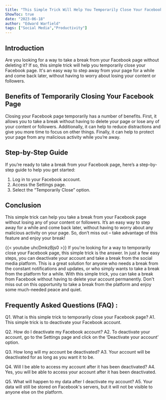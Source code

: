 ```yaml
---
title: "This Simple Trick Will Help You Temporarily Close Your Facebook Page - Don't Miss Out!"
ShowToc: true 
date: "2023-06-18"
author: "Edward Warfield" 
tags: ["Social Media","Productivity"]
---
```

## Introduction

Are you looking for a way to take a break from your Facebook page without deleting it? If so, this simple trick will help you temporarily close your Facebook page. It's an easy way to step away from your page for a while and come back later, without having to worry about losing your content or followers.

## Benefits of Temporarily Closing Your Facebook Page

Closing your Facebook page temporarily has a number of benefits. First, it allows you to take a break without having to delete your page or lose any of your content or followers. Additionally, it can help to reduce distractions and give you more time to focus on other things. Finally, it can help to protect your page from any malicious activity while you’re away.

## Step-by-Step Guide

If you’re ready to take a break from your Facebook page, here’s a step-by-step guide to help you get started:

1. Log in to your Facebook account.
2. Access the Settings page.
3. Select the “Temporarily Close” option.

## Conclusion

This simple trick can help you take a break from your Facebook page without losing any of your content or followers. It’s an easy way to step away for a while and come back later, without having to worry about any malicious activity on your page. So, don’t miss out – take advantage of this feature and enjoy your break!

{{< youtube uhcDmkzBjs0 >}} 
If you're looking for a way to temporarily close your Facebook page, this simple trick is the answer. In just a few easy steps, you can deactivate your account and take a break from the social media platform. This is a great solution for anyone who needs a break from the constant notifications and updates, or who simply wants to take a break from the platform for a while. With this simple trick, you can take a break from Facebook without having to delete your account permanently. Don't miss out on this opportunity to take a break from the platform and enjoy some much-needed peace and quiet.

## Frequently Asked Questions (FAQ) :
Q1. What is this simple trick to temporarily close your Facebook page?
A1. This simple trick is to deactivate your Facebook account. 

Q2. How do I deactivate my Facebook account?
A2. To deactivate your account, go to the Settings page and click on the ‘Deactivate your account’ option.

Q3. How long will my account be deactivated?
A3. Your account will be deactivated for as long as you want it to be. 

Q4. Will I be able to access my account after it has been deactivated?
A4. Yes, you will be able to access your account after it has been deactivated.

Q5. What will happen to my data after I deactivate my account?
A5. Your data will still be stored on Facebook's servers, but it will not be visible to anyone else on the platform.


